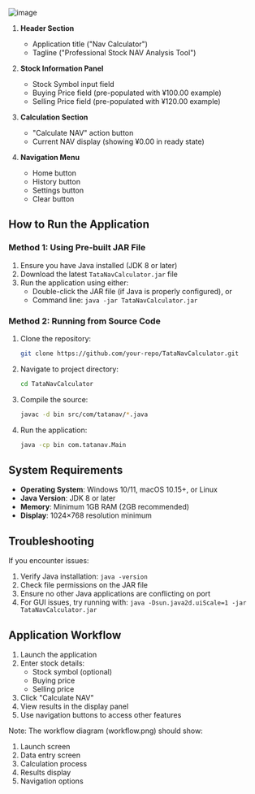 
![image](https://github.com/user-attachments/assets/b12ea3a4-7b4e-4db5-8d9b-9cfc3d21a883)

1. **Header Section**
   - Application title ("Nav Calculator")
   - Tagline ("Professional Stock NAV Analysis Tool")

2. **Stock Information Panel**
   - Stock Symbol input field
   - Buying Price field (pre-populated with ¥100.00 example)
   - Selling Price field (pre-populated with ¥120.00 example)

3. **Calculation Section**
   - "Calculate NAV" action button
   - Current NAV display (showing ¥0.00 in ready state)

4. **Navigation Menu**
   - Home button
   - History button
   - Settings button
   - Clear button

## How to Run the Application

### Method 1: Using Pre-built JAR File
1. Ensure you have Java installed (JDK 8 or later)
2. Download the latest `TataNavCalculator.jar` file
3. Run the application using either:
   - Double-click the JAR file (if Java is properly configured), or
   - Command line: `java -jar TataNavCalculator.jar`

### Method 2: Running from Source Code
1. Clone the repository:
   ```bash
   git clone https://github.com/your-repo/TataNavCalculator.git
   ```
2. Navigate to project directory:
   ```bash
   cd TataNavCalculator
   ```
3. Compile the source:
   ```bash
   javac -d bin src/com/tatanav/*.java
   ```
4. Run the application:
   ```bash
   java -cp bin com.tatanav.Main
   ```

## System Requirements
- **Operating System**: Windows 10/11, macOS 10.15+, or Linux
- **Java Version**: JDK 8 or later
- **Memory**: Minimum 1GB RAM (2GB recommended)
- **Display**: 1024×768 resolution minimum

## Troubleshooting
If you encounter issues:
1. Verify Java installation: `java -version`
2. Check file permissions on the JAR file
3. Ensure no other Java applications are conflicting on port
4. For GUI issues, try running with: `java -Dsun.java2d.uiScale=1 -jar TataNavCalculator.jar`

## Application Workflow
1. Launch the application
2. Enter stock details:
   - Stock symbol (optional)
   - Buying price
   - Selling price
3. Click "Calculate NAV"
4. View results in the display panel
5. Use navigation buttons to access other features

Note: The workflow diagram (workflow.png) should show:
1. Launch screen
2. Data entry screen
3. Calculation process
4. Results display
5. Navigation options
